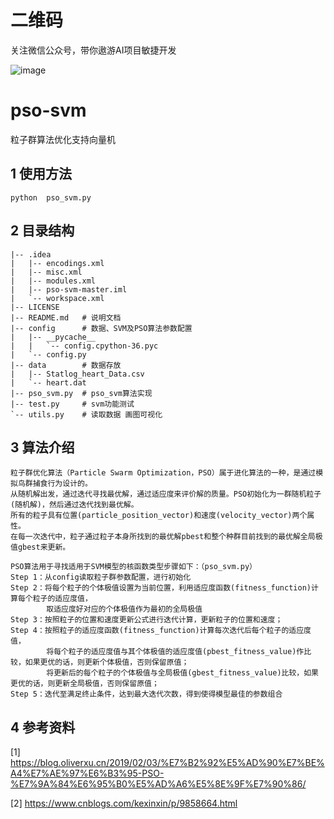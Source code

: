 
# 二维码
关注微信公众号，带你遨游AI项目敏捷开发

![image](https://user-images.githubusercontent.com/29808550/177023508-9d705dd6-0932-4de1-8730-4016c554f12f.png)


# pso-svm
粒子群算法优化支持向量机


## 1 使用方法
```
python  pso_svm.py
```

## 2 目录结构
```
|-- .idea  
|   |-- encodings.xml  
|   |-- misc.xml  
|   |-- modules.xml  
|   |-- pso-svm-master.iml  
|   `-- workspace.xml  
|-- LICENSE  
|-- README.md   # 说明文档
|-- config      # 数据、SVM及PSO算法参数配置 
|   |-- __pycache__  
|   |   `-- config.cpython-36.pyc  
|   `-- config.py    
|-- data        # 数据存放  
|   |-- Statlog_heart_Data.csv  
|   `-- heart.dat  
|-- pso_svm.py  # pso_svm算法实现
|-- test.py     # svm功能测试
`-- utils.py    # 读取数据 画图可视化
```

## 3 算法介绍

```
粒子群优化算法（Particle Swarm Optimization，PSO）属于进化算法的一种，是通过模拟鸟群捕食行为设计的。  
从随机解出发，通过迭代寻找最优解，通过适应度来评价解的质量。PSO初始化为一群随机粒子(随机解)，然后通过迭代找到最优解。
所有的粒子具有位置(particle_position_vector)和速度(velocity_vector)两个属性。 
在每一次迭代中，粒子通过粒子本身所找到的最优解pbest和整个种群目前找到的最优解全局极值gbest来更新。

PSO算法用于寻找适用于SVM模型的核函数类型步骤如下：（pso_svm.py）
Step 1：从config读取粒子群参数配置，进行初始化
Step 2：将每个粒子的个体极值设置为当前位置，利用适应度函数(fitness_function)计算每个粒子的适应度值，
        取适应度好对应的个体极值作为最初的全局极值
Step 3：按照粒子的位置和速度更新公式进行迭代计算，更新粒子的位置和速度；
Step 4：按照粒子的适应度函数(fitness_function)计算每次迭代后每个粒子的适应度值，
        将每个粒子的适应度值与其个体极值的适应度值(pbest_fitness_value)作比较，如果更优的话，则更新个体极值，否则保留原值；
        将更新后的每个粒子的个体极值与全局极值(gbest_fitness_value)比较，如果更优的话，则更新全局极值，否则保留原值；
Step 5：迭代至满足终止条件，达到最大迭代次数，得到使得模型最佳的参数组合

```

## 4 参考资料
[1] <https://blog.oliverxu.cn/2019/02/03/%E7%B2%92%E5%AD%90%E7%BE%A4%E7%AE%97%E6%B3%95-PSO-%E7%9A%84%E6%95%B0%E5%AD%A6%E5%8E%9F%E7%90%86/>

[2] <https://www.cnblogs.com/kexinxin/p/9858664.html>



